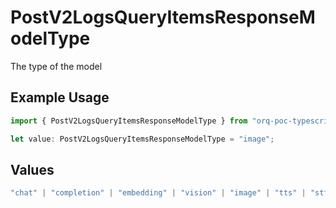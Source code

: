 # PostV2LogsQueryItemsResponseModelType

The type of the model

## Example Usage

```typescript
import { PostV2LogsQueryItemsResponseModelType } from "orq-poc-typescript-multi-env-version/models/operations";

let value: PostV2LogsQueryItemsResponseModelType = "image";
```

## Values

```typescript
"chat" | "completion" | "embedding" | "vision" | "image" | "tts" | "stt" | "rerank"
```